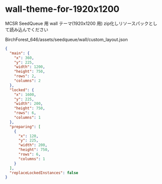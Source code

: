 # wall-theme-for-1920x1200

MCSR SeedQueue 用 wall テーマ(1920x1200 用)
zip化しリソースパックとして読み込んでください

BirchForest_646/assets/seedqueue/wall/custom_layout.json
```json
{
  "main": {
    "x": 360,
    "y": 225,
    "width": 1200,
    "height": 750,
    "rows": 2,
    "columns": 2
  },
  "locked": {
    "x": 1600,
    "y": 225,
    "width": 200,
    "height": 750,
    "rows": 6,
    "columns": 1
  },
  "preparing": [
    {
      "x": 120,
      "y": 225,
      "width": 200,
      "height": 750,
      "rows": 6,
      "columns": 1
    }
  ],
  "replaceLockedInstances": false
}

```
